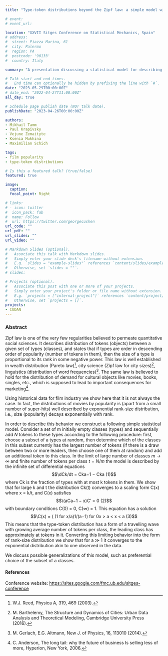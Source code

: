 ```yaml
---
title: "Type-token distributions beyond the Zipf law: a simple model with choice"

# event: 
# event_url: 

location: "XXVII Sitges Conference on Statistical Mechanics, Spain"
# address:
#  street: Piazza Marina, 61
#  city: Palermo
#  region: PA
#  postcode: '90133'
#  country: Italy

summary: "A presentation discussing a statistical model for describing the distributions of movies by popularityn"

# Talk start and end times.
#   End time can optionally be hidden by prefixing the line with `#`.
date: "2023-05-29T00:00:00Z"
# date_end: "2022-04-27T11:00:00Z"
all_day: true

# Schedule page publish date (NOT talk date).
publishDate: "2023-04-26T00:00:00Z"

authors: 
- Mikhail Tamm
- Paul Krapivsky 
- Vejune Zemaityte
- Ksenia Mukhina
- Maximilian Schich

tags:
- film popularity
- type-token distributions 

# Is this a featured talk? (true/false)
featured: true

image:
  caption: 
  focal_point: Right

# links:
# - icon: twitter
#  icon_pack: fab
#  name: Follow
#  url: https://twitter.com/georgecushen
url_code: ""
url_pdf: ""
url_slides: ""
url_video: ""

# Markdown Slides (optional).
#   Associate this talk with Markdown slides.
#   Simply enter your slide deck's filename without extension.
#   E.g. `slides = "example-slides"` references `content/slides/example-slides.md`.
#   Otherwise, set `slides = ""`.
# slides:

# Projects (optional).
#   Associate this post with one or more of your projects.
#   Simply enter your project's folder or file name without extension.
#   E.g. `projects = ["internal-project"]` references `content/project/deep-learning/index.md`.
#   Otherwise, set `projects = []`.
projects:
- CUDAN
---
```


### Abstract

Zipf law is one of the very few regularities believed to permeate quantitative social sciences. It describes distribution of tokens (objects) between a given set of types (classes), and states that if types are order in descending order of popularity (number of tokens in them), then the size of a type is proportional to its rank in some negative power. This law is well established in wealth distribution (Pareto law)[^1], city science (Zipf law for city sizes)[^2], linguistics (distribution of word frequencies)[^3]. The same law is believed to hold for the distribution of demand for cultural objects like movies, books, singles, etc., which is supposed to lead to important consequences for marketing[^4].

Using historical data for film industry we show here that it is not always the case. In fact, the distributions of movies by popularity is (apart from a small number of super-hits) well described by exponential rank-size distribution, i.e., size (popularity) decays exponentially with rank. 

In order to describe this behavior we construct a following simple statistical model. Consider a set of m initially empty classes (types) and sequentially add $N$ tokens to these types according to the following procedure: first, choose a subset of a types at random, then determine which of the classes in this subset currently has the largest number of tokens (if there is a draw between two or more leaders, then choose one of them at random) and add an additional
token to this class.
In the limit of large number of classes $m → ∞$ and finite number of tokens per class $t = N/m$ the model is described by the infinite set of differential equations
$$\dCk/dt = Cka−1 − Cka (1)$$
where Ck is the fraction of types with at most k tokens in them. We show that for large k and t the distribution Ck(t) converges to a scaling form C(x) where x = k/t, and C(x) satisfies
$$\(aCa−1 − x)C′ = 0 (2)$$
with boundary conditions C(0) = 0, C(∞) = 1. This equation has a solution
$$\C(x) = ( (1 for x/a)1/(a−1) for 0x > a < x < a (3)$$
This means that the type-token distribution has a form of a travelling wave with growing average number of tokens per class, the leading class has approximately at tokens in it. Converting this limiting behavior into the form of rank-size distribution we show that for a ≫ 1 it converges to the exponential distribution akin to one observed in the data.

We discuss possible generalizations of this model, such as preferential choice of the subset of a classes.


#### References

[^1]: W.J. Reed, Physica A, 319, 469 (2003).

[^2]: M. Barthelemy, The Structure and Dynamics of Cities: Urban Data Analysis and Theoretical Modeling, Cambridge University Press (2016).

[^3]: M. Gerlach, E.G. Altmann, New J. of Physics, 16, 113010 (2014).

[^4]: C. Anderson, The long tail: why the future of business Is selling less of more, Hyperion, New York, 2006.

Conference website: https://sites.google.com/fmc.ub.edu/sitges-conference